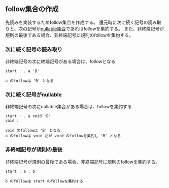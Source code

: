 ## follow集合の作成

先読みを実装するためfollow集合を作成する。
還元時に次に続く記号の読み取りと、次の記号が[nullable集合](15.nullable集合の作成.md)であればfollowを集約する。
また、非終端記号が規則の最後である場合、非終端記号に規則のfollowを集約する。

### 次に続く記号の読み取り

非終端記号の次に終端記号がある場合は、followとなる

```
start : . a 'B'

a のfollowは 'B' となる
```

### 次に続く記号がnullable

非終端記号の次にnullable集合がある場合は、followを集約する

```
start : . a void 'B'
void :

void のfollowは 'B' となる
a のfollowは void だが void のfollowを集約し 'B' となる
```

### 非終端記号が規則の最後

非終端記号が規則の最後である場合、非終端記号に規則のfollowを集約する。

```
start : a . b

b のfollowは start のfollowを集約する
```
